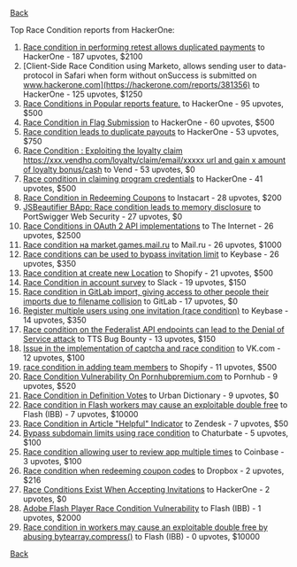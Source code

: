 [Back](../README.md)

Top Race Condition reports from HackerOne:

1. [Race condition in performing retest allows duplicated payments](https://hackerone.com/reports/429026) to HackerOne - 187 upvotes, $2100
2. [Client-Side Race Condition using Marketo, allows sending user to data-protocol in Safari when form without onSuccess is submitted on www.hackerone.com](https://hackerone.com/reports/381356) to HackerOne - 125 upvotes, $1250
3. [Race Conditions in Popular reports feature.](https://hackerone.com/reports/146845) to HackerOne - 95 upvotes, $500
4. [Race Condition in Flag Submission](https://hackerone.com/reports/454949) to HackerOne - 60 upvotes, $500
5. [Race condition leads to duplicate payouts](https://hackerone.com/reports/220445) to HackerOne - 53 upvotes, $750
6. [Race Condition : Exploiting the loyalty claim https://xxx.vendhq.com/loyalty/claim/email/xxxxx url and gain x amount of loyalty bonus/cash](https://hackerone.com/reports/331940) to Vend - 53 upvotes, $0
7. [Race condition in claiming program credentials](https://hackerone.com/reports/488985) to HackerOne - 41 upvotes, $500
8. [Race Condition in Redeeming Coupons](https://hackerone.com/reports/157996) to Instacart - 28 upvotes, $200
9. [JSBeautifier BApp: Race condition leads to memory disclosure](https://hackerone.com/reports/187134) to PortSwigger Web Security - 27 upvotes, $0
10. [Race Conditions in OAuth 2 API implementations](https://hackerone.com/reports/55140) to The Internet - 26 upvotes, $2500
11. [Race condition на market.games.mail.ru](https://hackerone.com/reports/317557) to Mail.ru - 26 upvotes, $1000
12. [Race conditions can be used to bypass invitation limit](https://hackerone.com/reports/115007) to Keybase - 26 upvotes, $350
13. [Race condition at create new Location](https://hackerone.com/reports/413759) to Shopify - 21 upvotes, $500
14. [Race Condition in account survey](https://hackerone.com/reports/165570) to Slack - 19 upvotes, $150
15. [Race condition in GitLab import, giving access to other people their imports due to filename collision](https://hackerone.com/reports/214028) to GitLab - 17 upvotes, $0
16. [Register multiple users using one invitation (race condition)](https://hackerone.com/reports/148609) to Keybase - 14 upvotes, $350
17. [Race condition on the Federalist API endpoints can lead to the Denial of Service attack](https://hackerone.com/reports/249319) to TTS Bug Bounty - 13 upvotes, $150
18. [Issue in the implementation of captcha and race condition](https://hackerone.com/reports/67562) to VK.com - 12 upvotes, $100
19. [race condition in adding team members](https://hackerone.com/reports/176127) to Shopify - 11 upvotes, $500
20. [Race Condition Vulnerability On Pornhubpremium.com](https://hackerone.com/reports/183624) to Pornhub - 9 upvotes, $520
21. [Race Condition in Definition Votes](https://hackerone.com/reports/152717) to Urban Dictionary - 9 upvotes, $0
22. [Race condition in Flash workers may cause an exploitabl​e double free](https://hackerone.com/reports/37240) to Flash (IBB) - 7 upvotes, $10000
23. [Race Condition in Article "Helpful" Indicator](https://hackerone.com/reports/109485) to Zendesk - 7 upvotes, $50
24. [Bypass subdomain limits using race condition](https://hackerone.com/reports/395351) to Chaturbate - 5 upvotes, $100
25. [Race condition allowing user to review app multiple times](https://hackerone.com/reports/106360) to Coinbase - 3 upvotes, $100
26. [Race condition when redeeming coupon codes](https://hackerone.com/reports/59179) to Dropbox - 2 upvotes, $216
27. [Race Conditions Exist When Accepting Invitations](https://hackerone.com/reports/119354) to HackerOne - 2 upvotes, $0
28. [Adobe Flash Player Race Condition Vulnerability](https://hackerone.com/reports/119657) to Flash (IBB) - 1 upvotes, $2000
29. [Race condition in workers may cause an exploitable double free by abusing bytearray.compress()](https://hackerone.com/reports/47227) to Flash (IBB) - 0 upvotes, $10000


[Back](../README.md)